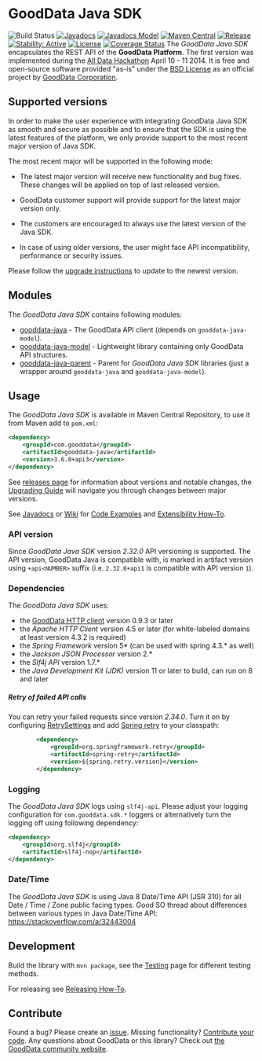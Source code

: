 # GoodData Java SDK
![Build Status](https://github.com/helobinvn/gooddata-java/actions/workflows/build.yml/badge.svg?branch=master)
[![Javadocs](http://javadoc.io/badge/com.gooddata/gooddata-java.svg)](http://javadoc.io/doc/com.gooddata/gooddata-java)
[![Javadocs Model](https://javadoc.io/badge2/com.gooddata/gooddata-java-model/javadoc--model.svg)](https://javadoc.io/doc/com.gooddata/gooddata-java-model)
[![Maven Central](https://maven-badges.herokuapp.com/maven-central/com.gooddata/gooddata-java/badge.svg)](https://maven-badges.herokuapp.com/maven-central/com.gooddata/gooddata-java)
[![Release](https://img.shields.io/github/release/gooddata/gooddata-java.svg)](https://github.com/gooddata/gooddata-java/releases)
[![Stability: Active](https://masterminds.github.io/stability/active.svg)](https://masterminds.github.io/stability/active.html)
[![License](https://img.shields.io/badge/license-BSD-blue.svg)](LICENSE.txt)
[![Coverage Status](https://codecov.io/gh/helobinvn/gooddata-java/branch/master/graph/badge.svg)](https://codecov.io/gh/helobinvn/gooddata-java/branch/master/graph/badge.svg)
The *GoodData Java SDK* encapsulates the REST API of the **GoodData Platform**.
The first version was implemented during the [All Data Hackathon](http://hackathon.gooddata.com) April 10 - 11 2014.
It is free and open-source software provided "as-is" under the [BSD License](LICENSE.txt) as an official project by [GoodData Corporation](http://www.gooddata.com).

## Supported versions
 
In order to make the user experience with integrating GoodData Java SDK as smooth and secure as possible and to ensure that the SDK is using the latest features of the platform, we only provide support to the most recent major version of Java SDK. 
 
The most recent major will be supported in the following mode:
 
- The latest major version will receive new functionality and bug fixes. These changes will be applied on top of last released version.
- GoodData customer support will provide support for the latest major version only.

- The customers are encouraged to always use the latest version of the Java SDK.
- In case of using older versions, the user might face API incompatibility, performance or security issues.
 
Please follow the [upgrade instructions](https://github.com/gooddata/gooddata-java/wiki/Upgrading) to update to the newest version.

## Modules

The *GoodData Java SDK* contains following modules:
* [gooddata-java](./gooddata-java) - The GoodData API client (depends on `gooddata-java-model`).
* [gooddata-java-model](./gooddata-java-model) - Lightweight library containing only GoodData API structures.
* [gooddata-java-parent](./pom.xml) - Parent for *GoodData Java SDK* libraries (just a wrapper around `gooddata-java` and `gooddata-java-model`).

## Usage

The *GoodData Java SDK* is available in Maven Central Repository, to use it from Maven add to `pom.xml`:

```xml
<dependency>
    <groupId>com.gooddata</groupId>
    <artifactId>gooddata-java</artifactId>
    <version>3.6.0+api3</version>
</dependency>
```
See [releases page](https://github.com/gooddata/gooddata-java/releases) for information about versions and notable changes,
the [Upgrading Guide](https://github.com/gooddata/gooddata-java/wiki/Upgrading) will navigate you
through changes between major versions.

See [Javadocs](http://javadoc.io/doc/com.gooddata/gooddata-java)
or [Wiki](https://github.com/gooddata/gooddata-java/wiki) for
[Code Examples](https://github.com/gooddata/gooddata-java/wiki/Code-Examples)
and [Extensibility How-To](https://github.com/gooddata/gooddata-java/wiki/Extending).

### API version
Since *GoodData Java SDK* version *2.32.0* API versioning is supported. The API version, GoodData Java is compatible with, is marked in artifact version using `+api<NUMBER>` suffix (i.e. `2.32.0+api1` is compatible with API version `1`).

### Dependencies

The *GoodData Java SDK* uses:
* the [GoodData HTTP client](https://github.com/gooddata/gooddata-http-client) version 0.9.3 or later
* the *Apache HTTP Client* version 4.5 or later (for white-labeled domains at least version 4.3.2 is required)
* the *Spring Framework* version 5* (can be used with spring 4.3.* as well)
* the *Jackson JSON Processor* version 2.*
* the *Slf4j API* version 1.7.*
* the *Java Development Kit (JDK)* version 11 or later to build, can run on 8 and later

##### Retry of failed API calls

You can retry your failed requests since version *2.34.0*. Turn it on by configuring
[RetrySettings](https://github.com/gooddata/gooddata-java/blob/master/src/main/java/com/gooddata/retry/RetrySettings.java)
and add [Spring retry](https://github.com/spring-projects/spring-retry) to your classpath:
```xml
        <dependency>
            <groupId>org.springframework.retry</groupId>
            <artifactId>spring-retry</artifactId>
            <version>${spring.retry.version}</version>
        </dependency>
```

### Logging

The *GoodData Java SDK* logs using `slf4j-api`. Please adjust your logging configuration for 
`com.gooddata.sdk.*` loggers or alternatively turn the logging off using following dependency:

```xml
<dependency>
    <groupId>org.slf4j</groupId>
    <artifactId>slf4j-nop</artifactId>
</dependency>
```

### Date/Time
The *GoodData Java SDK* is using Java 8 Date/Time API (JSR 310) for all Date / Time / Zone public facing types.
Good SO thread about differences between various types in Java Date/Time API: https://stackoverflow.com/a/32443004

## Development

Build the library with `mvn package`, see the
[Testing](https://github.com/gooddata/gooddata-java/wiki/Testing) page for different testing methods.

For releasing see [Releasing How-To](https://github.com/gooddata/gooddata-java/wiki/Releasing).

## Contribute

Found a bug? Please create an [issue](https://github.com/gooddata/gooddata-java/issues). Missing functionality?
[Contribute your code](CONTRIBUTING.md). Any questions about GoodData or this library? Check out [the GoodData community website](http://community.gooddata.com/).
